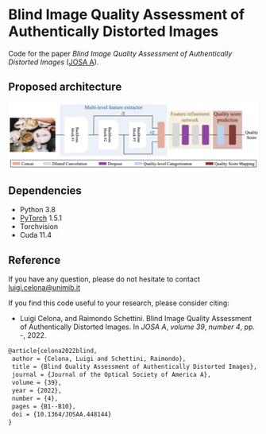 # Blind Image Quality Assessment of Authentically Distorted Images
Code for the paper *Blind Image Quality Assessment of Authentically Distorted Images* ([JOSA A](https://doi.org/10.1364/JOSAA.448144)).

## Proposed architecture
<img src="./assets/network.png" width="1000"/>

## Dependencies
* Python 3.8
* [PyTorch](https://pytorch.org/) 1.5.1
* Torchvision
* Cuda 11.4

## Reference
If you have any question, please do not hesitate to contact luigi.celona@unimib.it

If you find this code useful to your research, please consider citing:

* Luigi Celona, and Raimondo Schettini. Blind Image Quality Assessment of Authentically Distorted Images. In _JOSA A_, _volume 39_, _number 4_, pp. -, 2022.
```
@article{celona2022blind,
 author = {Celona, Luigi and Schettini, Raimondo},
 title = {Blind Quality Assessment of Authentically Distorted Images},
 journal = {Journal of the Optical Society of America A},
 volume = {39},
 year = {2022},
 number = {4},
 pages = {B1--B10},
 doi = {10.1364/JOSAA.448144}
}
```
